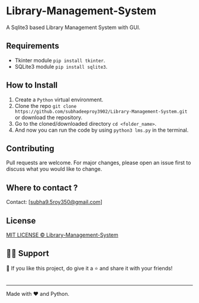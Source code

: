 # Library-Management-System

A Sqlite3 based Library Management System with GUI.

## Requirements

- Tkinter module <code>pip install tkinter</code>.
- SQLite3 module <code>pip install sqlite3</code>.

## How to Install

1. Create a ```Python``` virtual environment. 
2. Clone the repo ```git clone https://github.com/subhadeeproy3902/Library-Management-System.git``` or download the repository.
3. Go to the cloned/downloaded directory ``` cd <folder_name> ```. 
4. And now you can run the code by using ```python3 lms.py``` in the terminal.

## Contributing
Pull requests are welcome. For major changes, please open an issue first to discuss what you would like to change. 

## Where to contact ?
Contact: [subha9.5roy350@gmail.com]

## License
[MIT LICENSE © Library-Management-System](https://github.com/subhadeeproy3902/Library-Management-System/blob/main/LICENSE)


## 🙋‍♂️ Support

💙 If you like this project, do give it a ⭐ and share it with your friends!<br><br>

---

Made with ❤️ and Python. <br><br>
